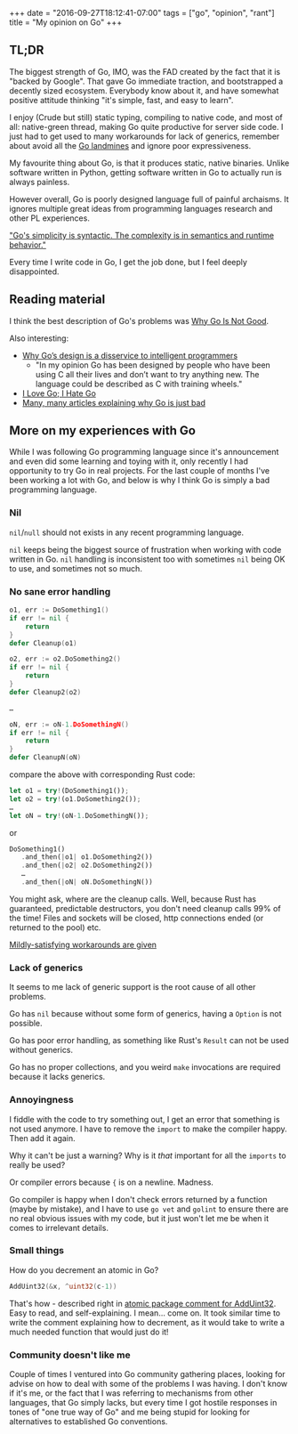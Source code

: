 +++
date = "2016-09-27T18:12:41-07:00"
tags = ["go", "opinion", "rant"]
title = "My opinion on Go"
+++

## TL;DR

The biggest strength of Go, IMO, was the FAD created by the fact that it is
"backed by Google". That gave Go immediate traction, and bootstrapped a
decently sized ecosystem. Everybody know about it, and have somewhat positive
attitude thinking "it's simple, fast, and easy to learn".

I enjoy (Crude but still) static typing, compiling to native
code, and most of all: native-green thread, making Go quite productive for
server side code. I just had to get used to many workarounds for lack of
generics, remember about avoid all the [Go landmines][landmines] and ignore
poor expressiveness.

My favourite thing about Go, is that it produces static, native binaries.
Unlike software written in Python, getting software written in Go to actually
run is always painless.

However overall, Go is poorly designed language full of painful archaisms. It
ignores multiple great ideas from programming languages research and other PL
experiences.

["Go's simplicity is syntactic. The complexity is in semantics and runtime
behavior."](https://news.ycombinator.com/item?id=12525949)

Every time I write code in Go, I get the job done, but I feel deeply disappointed.

## Reading material

I think the best description of Go's problems was [Why Go Is Not Good](http://yager.io/programming/go.html).

Also interesting: 

* [Why Go’s design is a disservice to intelligent
  programmers](http://nomad.so/2015/03/why-gos-design-is-a-disservice-to-intelligent-programmers/)
  - "In my opinion Go has been designed by people who have been using C all
  their lives and don’t want to try anything new. The language could be
  described as C with training wheels."
* [I Love Go; I Hate Go](http://dtrace.org/blogs/ahl/2016/08/02/i-love-go-i-hate-go/)
* [Many, many articles explaining why Go is just bad](https://github.com/ksimka/go-is-not-good)

[landmines]: https://gist.github.com/lavalamp/4bd23295a9f32706a48f


## More on my experiences with Go 

While I was following Go programming language since it's announcement and even
did some learning and toying with it, only recently I had opportunity to try Go
in real projects. For the last couple of months I've been working a lot with
Go, and below is why I think Go is simply a bad programming language.

### Nil

`nil`/`null` should not exists in any recent programming language.

`nil` keeps being the biggest source of frustration when working with code
written in Go. `nil` handling is inconsistent too with sometimes `nil` being OK
to use, and sometimes not so much.

### No sane error handling

```go
o1, err := DoSomething1()
if err != nil {
    return
}
defer Cleanup(o1)

o2, err := o2.DoSomething2()
if err != nil {
    return
}
defer Cleanup2(o2)

…

oN, err := oN-1.DoSomethingN()
if err != nil {
    return
}
defer CleanupN(oN)
```

compare the above with corresponding Rust code:

```rust
let o1 = try!(DoSomething1());
let o2 = try!(o1.DoSomething2());
…
let oN = try!(oN-1.DoSomethingN());
```

or 

```rust
DoSomething1()
   .and_then(|o1| o1.DoSomething2())
   .and_then(|o2| o2.DoSomething2())
   …
   .and_then(|oN| oN.DoSomethingN())
```

You might ask, where are the cleanup calls. Well, because Rust has guaranteed,
predictable destructors, you don't need cleanup calls 99% of the time! Files
and sockets will be closed, http connections ended (or returned to the pool) etc.

[Mildly-satisfying workarounds are given](https://blog.golang.org/error-handling-and-go)

### Lack of generics

It seems to me lack of generic support is the root cause of all other problems.

Go has `nil` because without some form of generics, having a `Option` is not
possible.

Go has poor error handling, as something like Rust's `Result` can not be used
without generics.

Go has no proper collections, and you weird `make` invocations are required
because it lacks generics.

### Annoyingness

I fiddle with the code to try something out, I get an error that something is
not used anymore. I have to remove the `import` to make the compiler happy.
Then add it again.

Why it can't be just a warning? Why is it *that* important for all the
`imports` to really be used?

Or compiler errors because `{` is on a newline. Madness.

Go compiler is happy when I don't check errors returned by a function (maybe by
mistake), and I have to use `go vet` and `golint` to ensure there are no real
obvious issues with my code, but it just won't let me be when it comes to
irrelevant details.

### Small things

How do you decrement an atomic in Go?

```go
AddUint32(&x, ^uint32(c-1))
```

That's how - described right in [atomic package comment for
AddUint32](https://golang.org/pkg/sync/atomic/#AddUint32). Easy to read, and
self-explaining.  I mean... come on. It took similar time to write the comment
explaining how to decrement, as it would take to write a much needed function
that would just do it!

### Community doesn't like me

Couple of times I ventured into Go community gathering places, looking for
advise on how to deal with some of the problems I was having. I don't know if
it's me, or the fact that I was referring to mechanisms from other languages,
that Go simply lacks, but every time I got hostile responses in tones of "one
true way of Go" and me being stupid for looking for alternatives to
established Go conventions.
